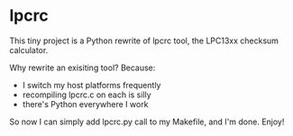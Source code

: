 lpcrc
=====

This tiny project is a Python rewrite of lpcrc tool, the LPC13xx checksum calculator.

Why rewrite an exisiting tool? Because:

 * I switch my host platforms frequently
 * recompiling lpcrc.c on each is silly 
 * there's Python everywhere I work
 
So now I can simply add lpcrc.py call to my Makefile, and I'm done. Enjoy!
